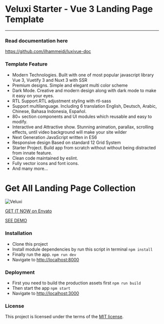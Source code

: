 # Veluxi Starter - Vue 3 Landing Page Template
----------

### Read documentation here
https://github.com/ilhammeidi/luxivue-doc

### Template Feature
- Modern Technologies. Built with one of most popular javascript library Vue 3, Vuetify 3 and Nuxt 3 with SSR
- Premium designs. Simple and elegant multi color scheme
- Dark Mode. Creative and modern design along with dark mode to make it easy on your eyes.
- RTL Support.RTL adjustment styling with rtl-sass
- Support multilanguage. Including 6 translation English, Deutsch, Arabic, Chinese, Bahasa Indonesia, Español.
- 80+ section components and UI modules which reusable and easy to modify.
- Interactive and Attractive show. Stunning animation, parallax, scrolling effects, until video background will make your site wilder
- Next Generation JavaScript written in ES6
- Responsive design Based on standard 12 Grid System
- Starter Project. Build app from scratch without without being distracted from innate feature.
- Clean code maintained by eslint.
- Fully vector icons and font icons.
- And many more…

# Get All Landing Page Collection
![Veluxi](https://firebasestorage.googleapis.com/v0/b/enlite-3a841.appspot.com/o/images%2F01_preview.jpg?alt=media&token=7f4fec16-f5cc-42ea-ade5-538f9707a783)

[GET IT NOW on Envato](https://themeforest.net/user/ilhammeidi/portfolio)

[SEE DEMO](http://veluxi.ux-maestro.com)

### Installation

 - Clone this project
 - Install module dependencies by run this script in terminal
    `npm install`
 - Finally run the app.
	 `npm run dev`
 - Navigate to  [http://localhost:8000](http://localhost:8000)

### Deployment

 - First you need to build the production assets first
    `npm run build`
 - Then start the app
    `npm start`
 - Navigate to  [http://localhost:3000](http://localhost:8000)

### License
This project is licensed under the terms of the [MIT license](https://github.com/ilhammeidi/boss-lite/blob/master/LICENSE.txt).